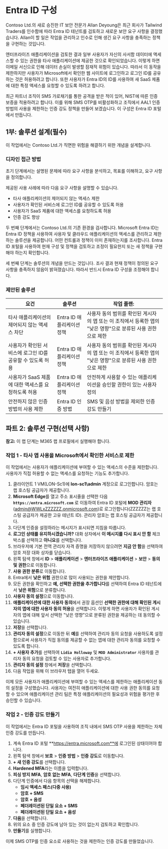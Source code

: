 # Entra ID 구성

Contoso Ltd.의 새로 승진한 IT 보안 전문가 Allan Deyoung은 최근 회사가 Tailwind Traders를 인수함에 따라 Entra ID 테넌트를 검토하고 새로운 보안 요구 사항을 결정했습니다. Allan이 할 일은 작업을 관리하고 인수로 인해 생긴 요구 사항을 충족하는 정책을 구현하는 것입니다.

엔터프라이즈 애플리케이션을 검토한 결과 일부 사용자가 자신의 사서함 데이터에 액세스할 수 있는 권한을 타사 애플리케이션에 제공한 것으로 확인되었습니다. 이렇게 하면 이메일 서신으로 인해 데이터 손실이 발생할 잠재적 위험이 있습니다. 따라서 이 동작을 제한하지만 사용자가 Microsoft에서 확인한 웹 사이트에 로그인하고 로그인 ID를 공유하는 것은 허용하려고 합니다. 또한 사용자가 Entra ID의 ID를 사용하여 새 SaaS 제품에 대한 특정 액세스를 요청할 수 있도록 하려고 합니다. 

최근 파트너 조직이 SMS 가로채기를 통한 공격을 받은 적이 있어, NIST에 따른 인증 보증을 적용하려고 합니다. 이를 위해 SMS OTP를 비활성화하고 조직에서 AAL1 인증 방법의 사용을 제한하는 인증 강도 정책을 만들어 보겠습니다. 이 구성은 Entra ID 포털에서 만듭니다.

## 1부: 솔루션 설계(필수)

이 작업에서는 Contoso Ltd.가 직면한 위험을 해결하기 위한 개념을 설계합니다.

### 디자인 접근 방법

초기 단계에서는 설명된 문제에 따라 요구 사항을 분석하고, 목표를 이해하고, 요구 사항을 정의합니다.

제공된 사용 사례에 따라 다음 요구 사항을 설명할 수 있습니다.

- 타사 애플리케이션의 제어되지 않는 액세스 제한
- 사용자가 확인된 서비스에 로그인 ID를 공유할 수 있도록 허용
- 사용자가 SaaS 제품에 대한 액세스를 요청하도록 허용
- 인증 강도 향상

두 번째 단계에서는 Contoso Ltd.의 기존 환경을 검사합니다. Microsoft Entra ID는 Entra ID 정책을 사용하여 사용자 및 클라우드 애플리케이션의 액세스를 관리하고 제한하는 솔루션을 제공합니다. 어떤 컨트롤과 정책이 이미 존재하는지를 조사합니다. Entra ID 포털을 사용하여 현재 구성 및 정책을 검토하고 조정이 필요한지 또는 새 정책을 구현해야 하는지 확인합니다.

세 번째 단계는 솔루션의 개념을 만드는 것입니다. 조사 결과 현재 정책이 정의된 요구 사항을 충족하지 않음이 밝혀졌습니다. 따라서 반드시 Entra ID 구성을 조정해야 합니다.

### 제안된 솔루션

|요건|솔루션|작업 플랜:|
|----|----|----|
|타사 애플리케이션의 제어되지 않는 액세스 차단|Entra ID 애플리케이션 정책|사용자 동의 범위를 확인된 게시자의 앱 또는 이 조직에서 등록한 앱의 "낮은 영향"으로 분류된 사용 권한으로 제한|
|사용자가 확인된 서비스에 로그인 ID를 공유할 수 있도록 허용|Entra ID 애플리케이션 정책|사용자 동의 범위를 확인된 게시자의 앱 또는 이 조직에서 등록한 앱의 "낮은 영향"으로 분류된 사용 권한으로 제한|
|사용자가 SaaS 제품에 대한 액세스를 요청하도록 허용|Entra ID 애플리케이션 정책|안전하게 사용할 수 있는 애플리케이션을 승인할 권한이 있는 사용자 정의|
|안전하지 않은 인증 방법의 사용 제한|Entra ID 인증 방법|SMS 및 음성 방법을 제외한 인증 강도 만들기|

## 파트 2: 솔루션 구현(선택 사항)

**참고:** 이 랩 단계는 M365 랩 프로필에서 실행해야 합니다.

### 작업 1 - 타사 앱 사용을 Microsoft에서 확인한 서비스로 제한

이 작업에서는 사용자가 애플리케이션에 부여할 수 있는 액세스의 수준을 제한합니다. 사용자가 직접 허용할 수 없는 액세스를 요청하는 기능도 추가합니다. 

1. 클라이언트 1 VM(LON-Sc1)에 **lon-sc1\admin** 계정으로 로그인합니다. 암호는 랩 호스팅 공급자가 제공합니다.
1. **Microsoft Edge**를 열고 주소 표시줄을 선택한 다음 **`https://entra.microsoft.com`** 로 이동하여 Entra ID 포털에 **MOD 관리자**(admin@WWLxZZZZZZ.onmicrosoft.com)로 로그인합니다(ZZZZZZ는 랩 호스팅 공급자가 제공한 고유 테넌트 ID). 관리자 암호는 랩 호스팅 공급자가 제공합니다.
1. 다단계 인증을 설정하라는 메시지가 표시되면 지침을 따릅니다.
1. **로그인 상태를 유지하시겠습니까?** 대화 상자에서 **이 메시지를 다시 표시 안 함** 체크박스를 선택하고 **아니요**를 선택합니다.
1. 브라우저에 기본 전역 관리자 자격 증명을 저장하지 않으려면 **지금 안 함**을 선택하여 암호 저장 대화 상자를 닫습니다.
1. 왼쪽 탐색 창에서 **ID** > **애플리케이션** > **엔터프라이즈 애플리케이션** > **보안** > **동의 및 권한**으로 이동합니다.
1. **사용 권한 분류**로 이동합니다.
1. Entra에서 **낮은 위험** 권한으로 많이 사용되는 권한을 제안합니다.
1. 모든 권한을 확인하고 **예, 선택한 권한을 추가합니다**를 선택하여 Entra ID 테넌트에서 **낮은 위험**으로 분류합니다.
1. **사용자 동의 설정**으로 이동합니다.
1. **애플리케이션에 대한 사용자 동의**에서 권장 옵션인 **선택한 권한에 대해 확인된 게시자의 앱에 대한 사용자 동의 허용**을 선택합니다. 이렇게 하면 사용자가 확인된 게시자의 앱에 대해 앞서 선택한 "낮은 영향"으로 분류된 권한을 제공하는 데 동의할 수 있습니다.
1. **저장**을 선택합니다.
1. **관리자 동의 설정**으로 이동한 뒤 **예**를 선택하여 관리자 동의 요청을 사용하도록 설정함으로써 사용자가 직접 동의를 제공할 수 없는 앱에 대한 관리자 동의를 요청할 수 있도록 합니다.
1. **+ 사용자 추가**를 선택하여 **`Lidia Holloway`** 및 **`MOD Administrator`** 사용자를 관리자 동의 요청을 검토할 수 있는 사용자로 추가합니다.
1. **관리자 동의 설정** 창에서 **저장**을 선택합니다.
1. 다음 작업을 위해 이 브라우저 탭을 열어 두세요.

이제 모든 사용자가 애플리케이션에 부여할 수 있는 액세스를 제한하는 애플리케이션 동의 설정을 구성했습니다. 사용자는 여전히 애플리케이션에 대한 사용 권한 동의를 요청할 수 있으며 애플리케이션 관리 팀은 특정 애플리케이션의 필요성과 위험을 평가한 후 승인할 수 있습니다.

### 작업 2 - 인증 강도 만들기

이 작업에서는 Entra ID 포털을 사용하여 조직 내에서 SMS OTP 사용을 제한하는 자체 인증 강도를 만듭니다. 

1. 계속 Entra ID 포털 **https://entra.microsoft.com**에 로그인된 상태이어야 합니다.
2. 왼쪽 탐색 창에서 **보호** > **인증 방법** > **인증 강도**로 이동합니다.
3. **+ 새 인증 강도**를 선택합니다.
4. **Hardened MFA**라는 이름을 입력합니다.
5. **피싱 방지 MFA**, **암호 없는 MFA**, **다단계 인증**을 선택합니다.
6. 다단계 인증에서 다음 항목의 선택을 해제합니다.
   - **임시 액세스 패스(다중 사용)**
   - **암호 + SMS**
   - **암호 + 음성**
   - **페더레이션된 단일 요소 + SMS**
   - **페더레이션된 단일 요소 + 음성**
7. **다음**을 선택합니다.
8. 위의 요소 중 인증 강도에 남아 있는 것이 없는지 검토하고 확인합니다.
9.  **만들기**를 실행합니다.

이제 SMS OTP를 인증 요소로 사용하는 것을 제한하는 인증 강도를 만들었습니다.
